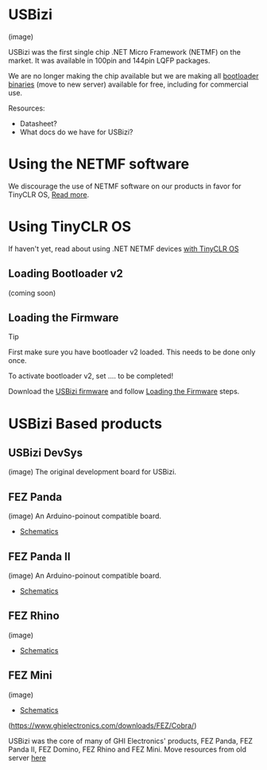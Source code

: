 # USBizi
(image)

USBizi was the first single chip .NET Micro Framework (NETMF) on the market. It was available in 100pin and 144pin LQFP packages.

We are no longer making the chip available but we are making all [bootloader binaries](https://www.ghielectronics.com/downloads/NETMF/USBizi/) (move to new server) available for free, including for commercial use. 

Resources:
*	Datasheet? 
*	What docs do we have for USBizi?

# Using the NETMF software
We discourage the use of NETMF software on our products in favor for TinyCLR OS, [Read more](intro.md).

# Using TinyCLR OS
If haven't yet, read about using .NET NETMF devices [with TinyCLR OS](intro.md#with-tinyclr-os)

## Loading Bootloader v2
(coming soon)

## Loading the Firmware

> [!Tip]
> First make sure you have bootloader v2 loaded. This needs to be done only once.

To activate bootloader v2, set .... to be completed!

Download the [USBizi firmware](../../../tinyclr/downloads.md#usbizi) and follow [Loading the Firmware](../../loaders/ghi_bootloader.md#loading-the-firmware) steps.


# USBizi Based products
## USBizi DevSys
(image)
The original development board for USBizi.

## FEZ Panda
(image)
An Arduino-poinout compatible board.

* [Schematics]()

## FEZ Panda II
(image)
An Arduino-poinout compatible board.

* [Schematics]()

## FEZ Rhino
(image)

* [Schematics]()

## FEZ Mini
(image)

* [Schematics]()

(https://www.ghielectronics.com/downloads/FEZ/Cobra/)

USBizi was the core of many of GHI Electronics' products, FEZ Panda, FEZ Panda II, FEZ Domino, FEZ Rhino and FEZ Mini. 
Move resources from old server [here](https://www.ghielectronics.com/downloads/FEZ/)
